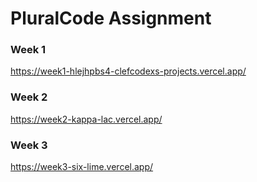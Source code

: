 # PluralCode Assignment


### Week 1
https://week1-hlejhpbs4-clefcodexs-projects.vercel.app/

### Week 2
https://week2-kappa-lac.vercel.app/

### Week 3
https://week3-six-lime.vercel.app/
